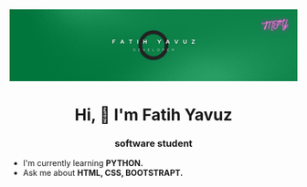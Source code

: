 <img src="https://github.com/fatihhyavuz/fatihhyavuz/blob/main/Black%20Gradient%20Minimalist%20Corporate%20Business%20Personal%20Profile%20New%20LinkedIn%20Banner.png?raw=true">

<h1 align="center">Hi, 👋 I'm Fatih Yavuz</h1>

 <h3 align="center"> software student </h3>

  <ul>
       <li>I'm currently learning <b> PYTHON. </b></li>
       <li>Ask me about <b>HTML, CSS, BOOTSTRAPT.</b></li>
    </ul>
 
